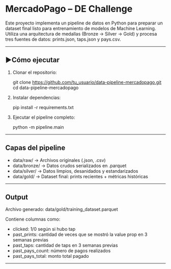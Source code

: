 # MercadoPago – DE Challenge

Este proyecto implementa un pipeline de datos en Python para preparar un dataset final listo para entrenamiento de modelos de Machine Learning. Utiliza una arquitectura de medallas (Bronze → Silver → Gold) y procesa tres fuentes de datos: prints.json, taps.json y pays.csv.

---

## ▶Cómo ejecutar

1. Clonar el repositorio:

   git clone https://github.com/tu_usuario/data-pipeline-mercadopago.git  
   cd data-pipeline-mercadopago

2. Instalar dependencias:

   pip install -r requirements.txt

3. Ejecutar el pipeline completo:

   python -m pipeline.main

---

## Capas del pipeline

- data/raw/ → Archivos originales (.json, .csv)
- data/bronze/ → Datos crudos serializados en .parquet
- data/silver/ → Datos limpios, desanidados y estandarizados
- data/gold/ → Dataset final: prints recientes + métricas históricas

---

## Output

Archivo generado:  data/gold/training_dataset.parquet

Contiene columnas como:

- clicked: 1/0 según si hubo tap
- past_prints: cantidad de veces que se mostró la value prop en 3 semanas previas
- past_taps: cantidad de taps en 3 semanas previas
- past_pays_count: número de pagos realizados
- past_pays_total: monto total pagado

---
